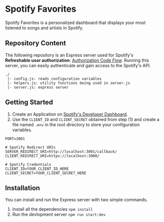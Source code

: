 # Spotify Favorites
Spotify Favorites is a personalized dashboard that displays your most listened to songs and artists in Spotify.


## Repository Content

The following repository is an Express server used for Spotify's **Refreshable user authorization**: [Authorization Code Flow](https://developer.spotify.com/documentation/general/guides/authorization-guide/#authorization-code-flow). Running this server, you can easily authenticate and gain access to the Spotify's API.

```
./
 |- config.js: reads configuration variables
 |- helpers.js: utility functions being used in server.js
 |- server.js: express server
```


## Getting Started

1. Create an Application on [Spotify's Developer Dashboard](https://developer.spotify.com/dashboard/applications).
2. Use the `CLIENT_ID` and `CLIENT_SECRET` obtained from step (1) and create a file named `.env` in the root directory to store your configuration variables.

```
PORT=3001

# Spotify Redirect URIs
SERVER_REDIRECT_URI=http://localhost:3001/callback/
CLIENT_REDIRECT_URI=https://localhost:3000/

# Spotify Credentials
CLIENT_ID=YOUR_CLIENT_ID_HERE
CLIENT_SECRET=YOUR_CLIENT_SECRET_HERE
```


## Installation

You can install and run the Express server with two simple commands.

1. Install all the dependencies `npm install`
2. Run the devlopment server `npm run start:dev`
